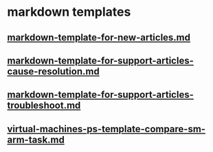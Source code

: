 # markdown templates
## [markdown-template-for-new-articles.md](markdown-template-for-new-articles.md)
## [markdown-template-for-support-articles-cause-resolution.md](markdown-template-for-support-articles-cause-resolution.md)
## [markdown-template-for-support-articles-troubleshoot.md](markdown-template-for-support-articles-troubleshoot.md)
## [virtual-machines-ps-template-compare-sm-arm-task.md](virtual-machines-ps-template-compare-sm-arm-task.md)
